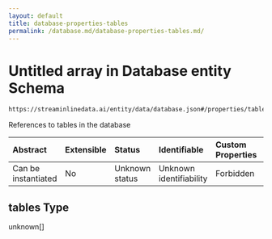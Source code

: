 ```yaml
---
layout: default
title: database-properties-tables
permalink: /database.md/database-properties-tables.md/
---
```

# Untitled array in Database entity Schema

```txt
https://streaminlinedata.ai/entity/data/database.json#/properties/tables
```

References to tables in the database

| Abstract            | Extensible | Status         | Identifiable            | Custom Properties | Additional Properties | Access Restrictions | Defined In                                                         |
| :------------------ | :--------- | :------------- | :---------------------- | :---------------- | :-------------------- | :------------------ | :----------------------------------------------------------------- |
| Can be instantiated | No         | Unknown status | Unknown identifiability | Forbidden         | Allowed               | none                | [database.json*](database.md "open original schema") |

## tables Type

unknown\[]
